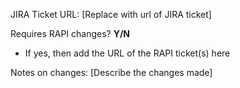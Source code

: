 JIRA Ticket URL: [Replace with url of JIRA ticket]

Requires RAPI changes? **Y/N**
- If yes, then add the URL of the RAPI ticket(s) here

Notes on changes: [Describe the changes made]
